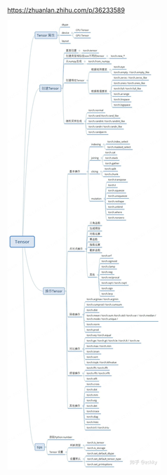 



https://zhuanlan.zhihu.com/p/36233589

![img](pic/v2-ef4d55e72864bd645ec7112c642b68cf_1440w.jpg)